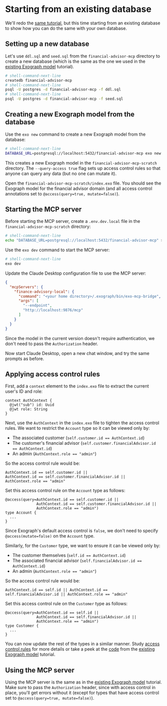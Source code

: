 
# Starting from an existing database

We'll redo the [same tutorial](/mcp-tutorial), but this time starting from an existing database to show how you can do the same with your own database.

## Setting up a new database

Let's use `ddl.sql` and `seed.sql` from the `financial-advisor-mcp` directory to create a new database (which is the same as the one we used in the [existing Exograph model](existing) tutorial).

```sh
# shell-command-next-line
createdb financial-advisor-mcp
# shell-command-next-line
psql -U postgres -d financial-advisor-mcp -f ddl.sql
# shell-command-next-line
psql -U postgres -d financial-advisor-mcp -f seed.sql
```

## Creating a new Exograph model from the database

Use the `exo new` command to create a new Exograph model from the database:

```sh
# shell-command-next-line
DATABASE_URL=postgresql://localhost:5432/financial-advisor-mcp exo new financial-advisor-mcp-scratch --query-access true
```

This creates a new Exograph model in the `financial-advisor-mcp-scratch` directory. The `--query-access true` flag sets up access control rules so that anyone can query any data (but no one can mutate it).

Open the `financial-advisor-mcp-scratch/index.exo` file. You should see the Exograph model for the financial advisor domain (and all access control annotations set to `@access(query=true, mutate=false)`).

## Starting the MCP server

Before starting the MCP server, create a `.env.dev.local` file in the `financial-advisor-mcp-scratch` directory:

```sh
# shell-command-next-line
echo "DATABASE_URL=postgresql://localhost:5432/financial-advisor-mcp" > financial-advisor-mcp-scratch/.env.dev.local
```

Use the `exo dev` command to start the MCP server:

```sh
# shell-command-next-line
exo dev
```

Update the Claude Desktop configuration file to use the MCP server:

```json
{
  "mcpServers": {
    "finance-advisory-local": {
      "command": "<your home directory>/.exograph/bin/exo-mcp-bridge",
      "args": [
        "--endpoint",
        "http://localhost:9876/mcp"
      ]
    }
  }
}
```

Since the model in the current version doesn't require authentication, we don't need to pass the `Authorization` header.

Now start Claude Desktop, open a new chat window, and try the same prompts as before.

## Applying access control rules

First, add a `context` element to the `index.exo` file to extract the current user's ID and role:

```exo
context AuthContext {
  @jwt("sub") id: Uuid
  @jwt role: String
}
```

Next, use the `AuthContext` in the `index.exo` file to tighten the access control rules. We want to restrict the `Account` type so it can be viewed only by:
- The associated customer (`self.customer.id == AuthContext.id`)
- The customer's financial advisor (`self.customer.financialAdvisor.id == AuthContext.id`)
- An admin (`AuthContext.role == "admin"`)

So the access control rule would be:
```exo
AuthContext.id == self.customer.id || 
AuthContext.id == self.customer.financialAdvisor.id ||
AuthContext.role == "admin"
```

Set this access control rule on the `Account` type as follows:

```exo
@access(query=AuthContext.id == self.customer.id || 
              AuthContext.id == self.customer.financialAdvisor.id ||
              AuthContext.role == "admin")
type Account {
  ...
}
```

Since Exograph's default access control is `false`, we don't need to specify `@access(mutate=false)` on the `Account` type.

Similarly, for the `Customer` type, we want to ensure it can be viewed only by:
- The customer themselves (`self.id == AuthContext.id`)
- The associated financial advisor (`self.financialAdvisor.id == AuthContext.id`)
- An admin (`AuthContext.role == "admin"`)

So the access control rule would be:
```exo
AuthContext.id == self.id || AuthContext.id == self.financialAdvisor.id || AuthContext.role == "admin"
```

Set this access control rule on the `Customer` type as follows:

```exo
@access(query=AuthContext.id == self.id || 
              AuthContext.id == self.financialAdvisor.id || 
              AuthContext.role == "admin")
type Customer {
  ...
}
```

You can now update the rest of the types in a similar manner. Study [access control rules](/postgres/access-control.md) for more details or take a peek at the [code](https://github.com/exograph/exograph-examples/blob/main/financial-advisor-mcp/index.exo) from the [existing Exograph model](existing.md) tutorial.

## Using the MCP server

Using the MCP server is the same as in the [existing Exograph model](existing.md) tutorial. Make sure to pass the `Authorization` header, since with access control in place, you'll get errors without it (except for types that have access control set to `@access(query=true, mutate=false)`).
